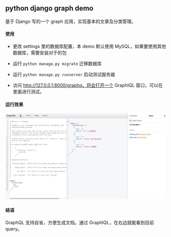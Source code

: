 python django graph demo
-----
基于 Django 写的一个 graph 应用，实现基本的文章及分类管理。

#### 使用
- 更改 settings 里的数据库配置，本 demo 默认使用 MySQL，如果要使用其他数据库，需要安装对于的包

- 运行 `python manage.py migrate` 迁移数据库

- 运行 `python manage.py runserver` 启动测试服务器

- 访问 http://127.0.0.1:8000/graphq，将会打开一个 GraphIQL 窗口，可以在里面进行测试。

#### 运行效果
![image](https://github.com/boyaziqi/django-graph-demo/blob/master/statics/graphiql.jpg)

#### 结语
GraphQL 支持自省，方便生成文档。通过 GraphIQL，在右边就能看到目前 query。